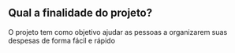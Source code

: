 ## Qual a finalidade do projeto?

<p>O projeto tem como objetivo ajudar as pessoas a organizarem suas despesas de forma fácil e rápido</p>

